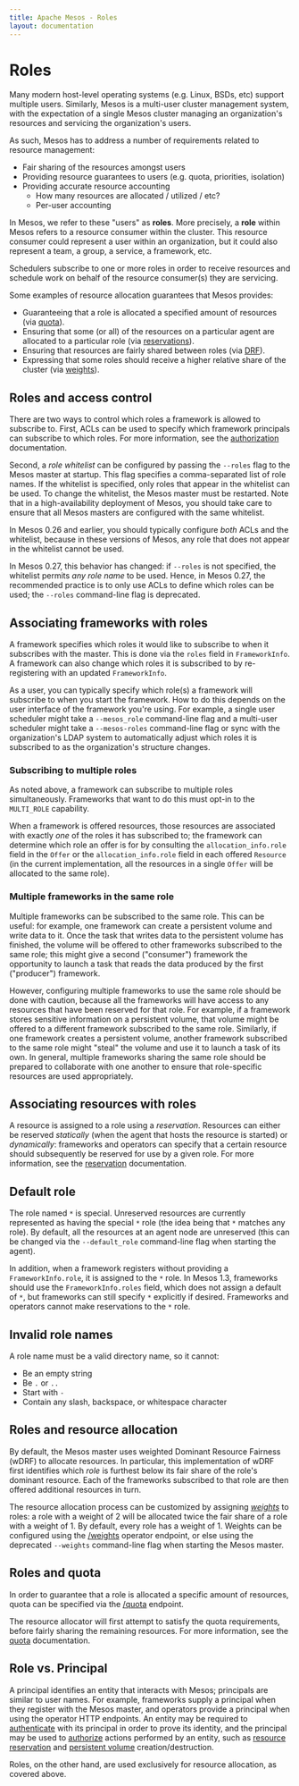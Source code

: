 ```yaml
---
title: Apache Mesos - Roles
layout: documentation
---
```


# Roles

Many modern host-level operating systems (e.g. Linux, BSDs, etc) support
multiple users. Similarly, Mesos is a multi-user cluster management system,
with the expectation of a single Mesos cluster managing an organization's
resources and servicing the organization's users.

As such, Mesos has to address a number of requirements related to resource
management:

* Fair sharing of the resources amongst users
* Providing resource guarantees to users (e.g. quota, priorities, isolation)
* Providing accurate resource accounting
    * How many resources are allocated / utilized / etc?
    * Per-user accounting

In Mesos, we refer to these "users" as __roles__. More precisely, a __role__
within Mesos refers to a resource consumer within the cluster. This resource
consumer could represent a user within an organization, but it could also
represent a team, a group, a service, a framework, etc.

Schedulers subscribe to one or more roles in order to receive resources and
schedule work on behalf of the resource consumer(s) they are servicing.

Some examples of resource allocation guarantees that Mesos provides:

* Guaranteeing that a role is allocated a specified amount of resources
  (via [quota](quota.md)).
* Ensuring that some (or all) of the resources on a particular agent
  are allocated to a particular role (via [reservations](reservation.md)).
* Ensuring that resources are fairly shared between roles
  (via [DRF](https://www.cs.berkeley.edu/~alig/papers/drf.pdf)).
* Expressing that some roles should receive a higher relative share of the
  cluster (via [weights](weights.md)).

## Roles and access control

There are two ways to control which roles a framework is allowed to subscribe
to. First, ACLs can be used to specify which framework principals can subscribe
to which roles. For more information, see the [authorization](authorization.md)
documentation.

Second, a _role whitelist_ can be configured by passing the `--roles` flag to
the Mesos master at startup. This flag specifies a comma-separated list of role
names. If the whitelist is specified, only roles that appear in the whitelist
can be used. To change the whitelist, the Mesos master must be restarted. Note
that in a high-availability deployment of Mesos, you should take care to ensure
that all Mesos masters are configured with the same whitelist.

In Mesos 0.26 and earlier, you should typically configure _both_ ACLs and the
whitelist, because in these versions of Mesos, any role that does not appear in
the whitelist cannot be used.

In Mesos 0.27, this behavior has changed: if `--roles` is not specified, the
whitelist permits _any role name_ to be used. Hence, in Mesos 0.27, the
recommended practice is to only use ACLs to define which roles can be used; the
`--roles` command-line flag is deprecated.

## Associating frameworks with roles

A framework specifies which roles it would like to subscribe to when it
subscribes with the master. This is done via the `roles` field in
`FrameworkInfo`. A framework can also change which roles it is
subscribed to by re-registering with an updated `FrameworkInfo`.

As a user, you can typically specify which role(s) a framework will
subscribe to when you start the framework. How to do this depends on the
user interface of the framework you're using. For example, a single user
scheduler might take a `--mesos_role` command-line flag and a multi-user
scheduler might take a `--mesos-roles` command-line flag or sync with
the organization's LDAP system to automatically adjust which roles it is
subscribed to as the organization's structure changes.

### Subscribing to multiple roles

As noted above, a framework can subscribe to multiple roles
simultaneously. Frameworks that want to do this must opt-in to the
`MULTI_ROLE` capability.

When a framework is offered resources, those resources are associated
with exactly _one_ of the roles it has subscribed to; the framework can
determine which role an offer is for by consulting the
`allocation_info.role` field in the `Offer` or the
`allocation_info.role` field in each offered `Resource` (in the current
implementation, all the resources in a single `Offer` will be allocated
to the same role).

<a id="roles-multiple-frameworks"></a>
### Multiple frameworks in the same role

Multiple frameworks can be subscribed to the same role. This can be useful:
for example, one framework can create a persistent volume and write data to
it. Once the task that writes data to the persistent volume has finished,
the volume will be offered to other frameworks subscribed to the same role;
this might give a second ("consumer") framework the opportunity to launch a
task that reads the data produced by the first ("producer") framework.

However, configuring multiple frameworks to use the same role should be done
with caution, because all the frameworks will have access to any resources that
have been reserved for that role. For example, if a framework stores sensitive
information on a persistent volume, that volume might be offered to a different
framework subscribed to the same role. Similarly, if one framework creates a
persistent volume, another framework subscribed to the same role might "steal"
the volume and use it to launch a task of its own. In general, multiple
frameworks sharing the same role should be prepared to collaborate with one
another to ensure that role-specific resources are used appropriately.

## Associating resources with roles

A resource is assigned to a role using a _reservation_. Resources can either be
reserved _statically_ (when the agent that hosts the resource is started) or
_dynamically_: frameworks and operators can specify that a certain resource
should subsequently be reserved for use by a given role. For more information,
see the [reservation](reservation.md) documentation.

## Default role

The role named `*` is special. Unreserved resources are currently represented
as having the special `*` role (the idea being that `*` matches any role). By
default, all the resources at an agent node are unreserved (this can be changed
via the `--default_role` command-line flag when starting the agent).

In addition, when a framework registers without providing a
`FrameworkInfo.role`, it is assigned to the `*` role. In Mesos 1.3, frameworks
should use the `FrameworkInfo.roles` field, which does not assign a default of
`*`, but frameworks can still specify `*` explicitly if desired. Frameworks
and operators cannot make reservations to the `*` role.

## Invalid role names

A role name must be a valid directory name, so it cannot:

* Be an empty string
* Be `.` or `..`
* Start with `-`
* Contain any slash, backspace, or whitespace character

## Roles and resource allocation

By default, the Mesos master uses weighted Dominant Resource Fairness (wDRF) to
allocate resources. In particular, this implementation of wDRF first identifies
which _role_ is furthest below its fair share of the role's dominant resource.
Each of the frameworks subscribed to that role are then offered additional
resources in turn.

The resource allocation process can be customized by assigning
_[weights](weights.md)_ to roles: a role with a weight of 2 will be allocated
twice the fair share of a role with a weight of 1. By default, every role has a
weight of 1. Weights can be configured using the
[/weights](endpoints/master/weights.md) operator endpoint, or else using the
deprecated `--weights` command-line flag when starting the Mesos master.

## Roles and quota

In order to guarantee that a role is allocated a specific amount of resources,
quota can be specified via the [/quota](endpoints/master/quota.md) endpoint.

The resource allocator will first attempt to satisfy the quota requirements,
before fairly sharing the remaining resources. For more information, see the
[quota](quota.md) documentation.

## Role vs. Principal

A principal identifies an entity that interacts with Mesos; principals are
similar to user names. For example, frameworks supply a principal when they
register with the Mesos master, and operators provide a principal when using the
operator HTTP endpoints. An entity may be required to
[authenticate](authentication.md) with its principal in order to prove its
identity, and the principal may be used to [authorize](authorization.md) actions
performed by an entity, such as [resource reservation](reservation.md) and
[persistent volume](persistent-volume.md) creation/destruction.

Roles, on the other hand, are used exclusively for resource allocation, as
covered above.
